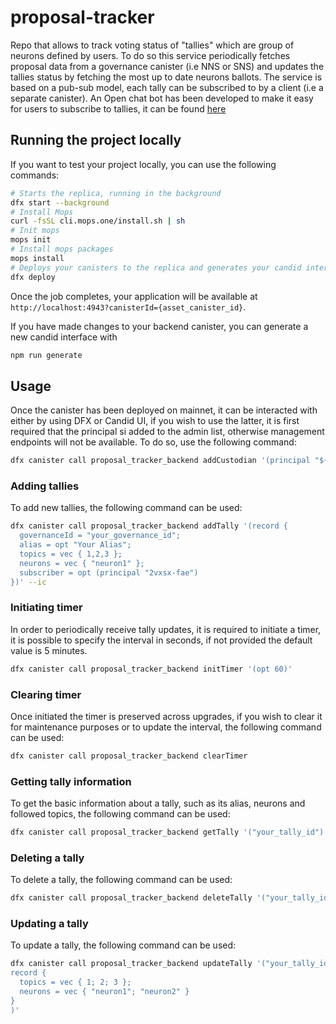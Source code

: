 # proposal-tracker

Repo that allows to track voting status of "tallies" which are group of neurons defined by users. To do so this service periodically fetches proposal data from a governance canister (i.e NNS or SNS) and updates the tallies status by fetching the most up to date neurons ballots. The service is based on a pub-sub model, each tally can be subscribed to by a client (i.e a separate canister). An Open chat bot has been developed to make it easy for users to subscribe to tallies, it can be found [here](https://github.com/AleDema/OC-Sample-Bot)

## Running the project locally

If you want to test your project locally, you can use the following commands:

```bash
# Starts the replica, running in the background
dfx start --background
# Install Mops
curl -fsSL cli.mops.one/install.sh | sh
# Init mops
mops init
# Install mops packages
mops install
# Deploys your canisters to the replica and generates your candid interface
dfx deploy
```

Once the job completes, your application will be available at `http://localhost:4943?canisterId={asset_canister_id}`.

If you have made changes to your backend canister, you can generate a new candid interface with

```bash
npm run generate
```

## Usage
Once the canister has been deployed on mainnet, it can be interacted with either by using DFX or Candid UI, if you wish to use the latter, it is first required that the principal si added to the admin list, otherwise management endpoints will not be available.
To do so, use the following command:

  ```bash
  dfx canister call proposal_tracker_backend addCustodian '(principal "${your-principal}")' --ic
  ```

### Adding tallies
To add new tallies, the following command can be used:

  ```bash
  dfx canister call proposal_tracker_backend addTally '(record {
    governanceId = "your_governance_id";
    alias = opt "Your Alias";
    topics = vec { 1,2,3 };
    neurons = vec { "neuron1" };
    subscriber = opt (principal "2vxsx-fae")
})' --ic
  ```

### Initiating timer
In order to periodically receive tally updates, it is required to initiate a timer, it is possible to specify the interval in seconds, if not provided the default value is 5 minutes.
  ```bash
  dfx canister call proposal_tracker_backend initTimer '(opt 60)'
  ```

### Clearing timer
Once initiated the timer is preserved across upgrades, if you wish to clear it for maintenance purposes or to update the interval, the following command can be used:
  ```bash
  dfx canister call proposal_tracker_backend clearTimer
  ```

### Getting tally information
To get the basic information about a tally, such as its alias, neurons and followed topics, the following command can be used:
  ```bash
  dfx canister call proposal_tracker_backend getTally '("your_tally_id")'
  ```
### Deleting a tally
To delete a tally, the following command can be used:
  ```bash
  dfx canister call proposal_tracker_backend deleteTally '("your_tally_id")'
  ```
### Updating a tally
To update a tally, the following command can be used:
  ```bash
  dfx canister call proposal_tracker_backend updateTally '("your_tally_id", 
  record {
    topics = vec { 1; 2; 3 };
    neurons = vec { "neuron1"; "neuron2" }
  }
)'
  ```